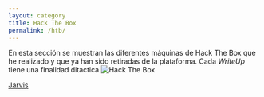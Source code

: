 ```yaml
---
layout: category
title: Hack The Box
permalink: /htb/
---
```

En esta sección se muestran las diferentes máquinas de Hack The Box que he realizado y que ya han sido retiradas de la plataforma. Cada _WriteUp_ tiene una finalidad ditactica 
<img src="https://www.hackthebox.eu/badge/image/125999" alt="Hack The Box">

[Jarvis]({{site.baseurl}}/pdf/Jarvis.pdf)